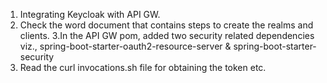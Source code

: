 1. Integrating Keycloak with API GW.
2. Check the word document that contains steps to create the realms and clients.
3.In the API GW pom, added two security related dependencies viz., spring-boot-starter-oauth2-resource-server & spring-boot-starter-security
4. Read the curl invocations.sh file for obtaining the token etc.